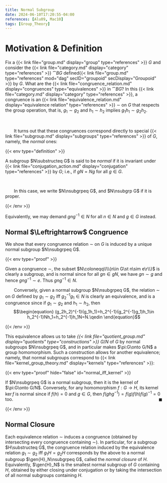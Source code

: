 ```yaml
---
title: Normal Subgroup
date: 2024-06-10T17:20:55-04:00
references: [Alu09, Mac10]
tags: [Group_Theory]
---
```


# Motivation & Definition

Fix a {{< link file="group.md" display="group" type="references" >}} $G$ and consider the {{< link file="category.md" display="category" type="references" >}} $\cat{B}G$ defined{{< link file="group.md" type="references" mod="dag" secID="groupoid" secDisplay="Groupoid" >}} by $G$. What are the {{< link file="congruence_relation.md" display="congruences" type="equivalences" >}} in $\cat{B}G$? In this {{< link file="category.md" display="category" type="references" >}}, a congruence is an {{< link file="equivalence_relation.md" display="equivalence relation" type="references" >}} $\sim$ on $G$ that respects the group operation, that is, $g_1\sim g_2$ and $h_1\sim h_2$ implies $g_1h_1\sim g_2h_2$.

<br>

&emsp;&emsp;It turns out that these congruences correspond directly to special {{< link file="subgroup.md" display="subgroups" type="references" >}} of $G$, namely, the *normal* ones:

{{< env type="definition" >}}

A subgroup $N\substructeq G$ is said to be *normal* if it is invariant under {{< link file="conjugation_action.md" display="conjugation" type="references" >}} by $G$; i.e., if $gN=Ng$ for all $g\in G$.

<br>

&emsp;&emsp;In this case, we write $N\nsubgrpeq G$, and $N\nsubgrp G$ if it is proper.

{{< /env >}}

Equivalently, we may demand $gng^{-1}\in N$ for all $n\in N$ and $g\in G$ instead.

<h2 id="normal_iff_congruence">Normal $\Leftrightarrow$ Congruence</h2>

We show that every congruence relation $\sim$ on $G$ is induced by a unique normal subgroup $N\nsubgrpeq G$.

{{< env type="proof" >}}

Given a congruence $\sim$, the subset $N\coloneqq\l\\{n\in G\st n\sim e\r\\}$ is clearly a subgroup, and is normal since for all $gn\in gN$, we have $gn\sim g$ and hence $gng^{-1}\sim e$. Thus $gng^{-1}\in N$.
<br>

&emsp;&emsp;Conversely, given a normal subgroup $N\nsubgrpeq G$, the relation $\sim$ on $G$ defined by $g_1\sim g_2$ iff $g_2^{-1}g_1\in N$ is clearly an equivalence, and is a congruence since if $g_1\sim g_2$ and $h_1\sim h_2$, then
$$\begin{equation}
    (g_2h_2)^{-1}(g_1h_1)=h_2^{-1}(g_2^{-1}g_1)h_1\in h_2^{-1}Nh_1=h_2^{-1}h_1N=N.\qedin
\end{equation}$$

{{< /env >}}

This equivalence allows us to take *{{< link file="quotient_group.md" display="quotients" type="constructions" >}}* $G/N$ of $G$ by normal subgroups $N\nsubgrpeq G$, and in particular makes $\pi:G\onto G/N$ a group homomorphism. Such a construction allows for another equivalence; namely, that normal subgroups correspond to {{< link file="kernel_group_theory.md" display="kernels" type="references" >}}:

{{< env type="proof" hide="false" id="normal_iff_kernel" >}}

If $N\nsubgrpeq G$ is a normal subgroup, then it is the kernel of $\pi:G\onto G/N$. Conversely, for any homomorphism $f:G\to H$, its kernel $\ker f$ is normal since if $f(h)=0$ and $g\in G$, then $f(ghg^{-1})=f(g)f(h)f(g)^{-1}=0$ too.<span style="float:right;">$\blacksquare$</span>

{{< /env >}}

<h2 id="normal_closure">Normal Closure</h2>

Each equivalence relation $\sim$ induces a congruence (obtained by intersecting every congruence containing $\sim$). In particular, for a subgroup $H\substructeq G$, the congruence relation induced by the equivalence relation $g_1\sim g_2$ iff $g_1H=g_2H$ corresponds by the above to a normal subgroup $\gen{H}_N\nsubgrpeq G$, called the *normal closure* of $H$. Equivalently, $\gen{H}_N$ is the smallest normal subgroup of $G$ containing $H$, obtained by either closing under conjugation or by taking the intersection of all normal subgroups containing $H$.
